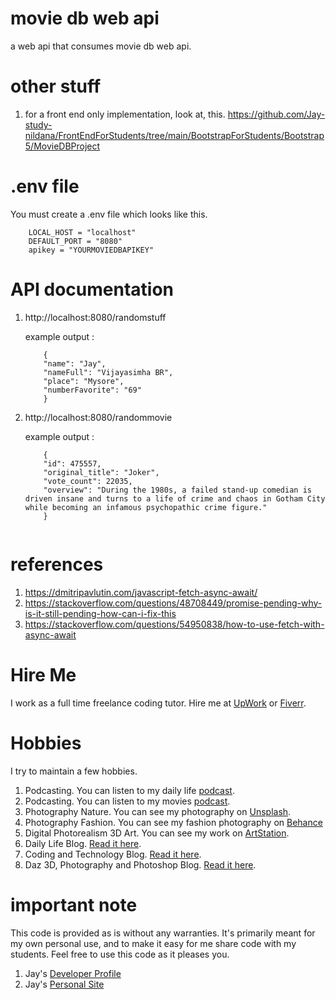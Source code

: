 # movie db web api

a web api that consumes movie db web api.

# other stuff

1. for a front end only implementation, look at, this. https://github.com/Jay-study-nildana/FrontEndForStudents/tree/main/BootstrapForStudents/Bootstrap5/MovieDBProject

# .env file

You must create a .env file which looks like this. 

```
    LOCAL_HOST = "localhost"
    DEFAULT_PORT = "8080"
    apikey = "YOURMOVIEDBAPIKEY"
```

# API documentation

1. http://localhost:8080/randomstuff
    
    example output : 

    ```
        {
        "name": "Jay",
        "nameFull": "Vijayasimha BR",
        "place": "Mysore",
        "numberFavorite": "69"
        }

    ```
1. http://localhost:8080/randommovie
    
    example output : 

    ```
        {
        "id": 475557,
        "original_title": "Joker",
        "vote_count": 22035,
        "overview": "During the 1980s, a failed stand-up comedian is driven insane and turns to a life of crime and chaos in Gotham City while becoming an infamous psychopathic crime figure."
        }
        
    ```

# references

1. https://dmitripavlutin.com/javascript-fetch-async-await/
1. https://stackoverflow.com/questions/48708449/promise-pending-why-is-it-still-pending-how-can-i-fix-this
1. https://stackoverflow.com/questions/54950838/how-to-use-fetch-with-async-await

# Hire Me

I work as a full time freelance coding tutor. Hire me at [UpWork](https://www.upwork.com/fl/vijayasimhabr) or [Fiverr](https://www.fiverr.com/jay_codeguy). 

# Hobbies

I try to maintain a few hobbies.

1. Podcasting. You can listen to my daily life [podcast](https://stories.thechalakas.com/listen-to-podcast/).
1. Podcasting. You can listen to my movies [podcast](https://sandkdesignstudio.in/jays-movie-podcast/).
1. Photography Nature. You can see my photography on [Unsplash](https://unsplash.com/@jay_neeruhaaku).
1. Photography Fashion. You can see my fashion photography on [Behance](https://www.behance.net/vijayasimhabr)
1. Digital Photorealism 3D Art. You can see my work on [ArtStation](https://www.artstation.com/jay_kalenildana).
1. Daily Life Blog. [Read it here](https://medium.com/the-sanguine-tech-trainer).
1. Coding and Technology Blog. [Read it here](https://medium.com/projectwt).
1.  Daz 3D, Photography and Photoshop Blog. [Read it here](https://medium.com/random-pink-hula).

# important note 

This code is provided as is without any warranties. It's primarily meant for my own personal use, and to make it easy for me share code with my students. Feel free to use this code as it pleases you.

1. Jay's [Developer Profile](https://jay-study-nildana.github.io/developerprofile)
1. Jay's [Personal Site](https://stories.thechalakas.com/)